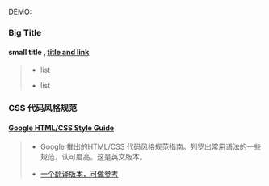 DEMO:
### Big Title
#### small title , [**title and link**]()
> - list
> 
> - list

### CSS 代码风格规范

#### [Google HTML/CSS Style Guide](https://google.github.io/styleguide/htmlcssguide.html)
> - Google 推出的HTML/CSS 代码风格规范指南。列罗出常用语法的一些规范，认可度高。这是英文版本。
>
> - [一个翻译版本，可做参考](https://segmentfault.com/a/1190000007023192)

